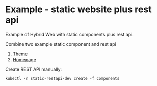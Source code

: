 # Example - static website plus rest api
Example of Hybrid Web with static components plus rest api.

Combine two example static component and rest api
1. [Theme](https://github.com/OpenHybridWeb/example-component-theme)
2. [Homepage](https://github.com/OpenHybridWeb/example-component-homepage)

Create REST API manually:
```shell
kubectl -n static-restapi-dev create -f components
```
